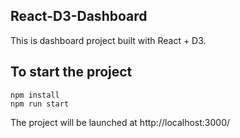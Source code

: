 ## React-D3-Dashboard

This is dashboard project built with React + D3.

## To start the project

```
npm install
npm run start
```

The project will be launched at http://localhost:3000/

